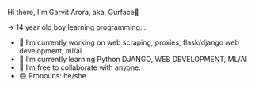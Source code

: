 Hi there, I'm Garvit Arora, aka, Gurface👋

-> 14 year old boy learning programming...

- 🔭 I’m currently working on web scraping, proxies, flask/django web development, ml/ai
- 🌱 I’m currently learning Python DJANGO, WEB DEVELOPMENT, ML/AI
- 👯 I’m free to collaborate with anyone.
- 😄 Pronouns: he/she
